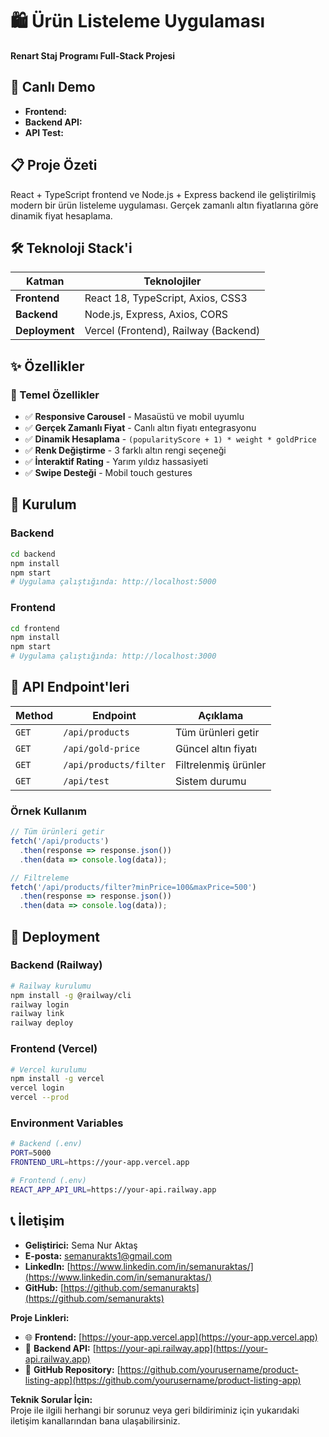 # 🛍️ Ürün Listeleme Uygulaması

**Renart Staj Programı Full-Stack Projesi**

## 🚀 Canlı Demo
- **Frontend:**
- **Backend API:**
- **API Test:**

## 📋 Proje Özeti 

React + TypeScript frontend ve Node.js + Express backend ile geliştirilmiş modern bir ürün listeleme uygulaması. Gerçek zamanlı altın fiyatlarına göre dinamik fiyat hesaplama.

## 🛠️ Teknoloji Stack'i
| Katman | Teknolojiler |
|--------|-------------|
| **Frontend** | React 18, TypeScript, Axios, CSS3 |
| **Backend** | Node.js, Express, Axios, CORS |
| **Deployment** | Vercel (Frontend), Railway (Backend) |

## ✨ Özellikler

### 🎯 Temel Özellikler
- ✅ **Responsive Carousel** - Masaüstü ve mobil uyumlu
- ✅ **Gerçek Zamanlı Fiyat** - Canlı altın fiyatı entegrasyonu
- ✅ **Dinamik Hesaplama** - `(popularityScore + 1) * weight * goldPrice`
- ✅ **Renk Değiştirme** - 3 farklı altın rengi seçeneği
- ✅ **İnteraktif Rating** - Yarım yıldız hassasiyeti
- ✅ **Swipe Desteği** - Mobil touch gestures

## 🔧 Kurulum

### Backend
```bash
cd backend
npm install
npm start
# Uygulama çalıştığında: http://localhost:5000 
```

### Frontend
```bash
cd frontend
npm install
npm start
# Uygulama çalıştığında: http://localhost:3000
```

## 📡 API Endpoint'leri

| Method | Endpoint | Açıklama |
|--------|----------|----------|
| `GET` | `/api/products` | Tüm ürünleri getir |
| `GET` | `/api/gold-price` | Güncel altın fiyatı |
| `GET` | `/api/products/filter` | Filtrelenmiş ürünler |
| `GET` | `/api/test` | Sistem durumu |

### Örnek Kullanım
```javascript
// Tüm ürünleri getir
fetch('/api/products')
  .then(response => response.json())
  .then(data => console.log(data));

// Filtreleme
fetch('/api/products/filter?minPrice=100&maxPrice=500')
  .then(response => response.json())
  .then(data => console.log(data));
  ```

## 🚀 Deployment

### Backend (Railway)
```bash
# Railway kurulumu
npm install -g @railway/cli
railway login
railway link
railway deploy
```

### Frontend (Vercel)
```bash
# Vercel kurulumu
npm install -g vercel
vercel login
vercel --prod
```

### Environment Variables
```bash
# Backend (.env)
PORT=5000
FRONTEND_URL=https://your-app.vercel.app

# Frontend (.env)
REACT_APP_API_URL=https://your-api.railway.app
```

## 📞 İletişim

- **Geliştirici:** Sema Nur Aktaş 
- **E-posta:** [semanurakts1@gmail.com](mailto:semanurakts1@gmail.com)
- **LinkedIn:** [https://www.linkedin.com/in/semanuraktas/](https://www.linkedin.com/in/semanuraktas/) 
- **GitHub:** [https://github.com/semanurakts](https://github.com/semanurakts)

**Proje Linkleri:**  
- 🌐 **Frontend:** [https://your-app.vercel.app](https://your-app.vercel.app)
- 🔗 **Backend API:** [https://your-api.railway.app](https://your-api.railway.app)
- 📂 **GitHub Repository:** [https://github.com/yourusername/product-listing-app](https://github.com/yourusername/product-listing-app)

**Teknik Sorular İçin:**  
Proje ile ilgili herhangi bir sorunuz veya geri bildiriminiz için yukarıdaki iletişim kanallarından bana ulaşabilirsiniz.
